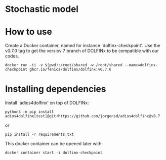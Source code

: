 # Stochastic model

# How to use
Create a Docker container, named for instance 'dolfinx-checkpoint'. Use the v0.7.0 tag to get the versiov 7 branch of DOLFINx to be compatible with our codes.

    docker run -ti -v $(pwd):/root/shared -w /root/shared --name=dolfinx-checkpoint ghcr.io/fenics/dolfinx/dolfinx:v0.7.0

# Installing dependencies
Install 'adios4dolfinx' on top of DOLFINx:

    python3 -m pip install adios4dolfinx[test]@git+https://github.com/jorgensd/adios4dolfinx@v0.7.3

or

    pip install -r requirements.txt

This docker container can be opened later with:

    docker container start -i dolfinx-checkpoint
